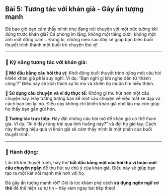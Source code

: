 ## Bài 5: Tương tác với khán giả - Gây ấn tượng mạnh

Đã bao giờ bạn cảm thấy mình như đang nói chuyện với một bức tường khi đứng trước khán giả? Cả phòng im lặng, không một tiếng cười, không một ánh mắt đồng cảm... Đừng lo, những mẹo sau đây sẽ giúp bạn biến buổi thuyết trình thành một buổi trò chuyện thú vị!

---

### 📌 Kỹ năng tương tác với khán giả:

**🔹 Mở đầu bằng câu hỏi thú vị:**
Khởi động buổi thuyết trình bằng một câu hỏi khiến khán giả phải suy nghĩ. Ví dụ: “Bạn nghĩ gì khi nghe đến từ ‘thành công’?” Điều này sẽ kích thích sự tò mò và khiến họ muốn tìm hiểu thêm.

**🔹 Sử dụng câu chuyện và ví dụ thực tế:**
Không gì thu hút hơn một câu chuyện hay. Hãy tưởng tượng bạn kể một câu chuyện về việc mất xe đạp và cách bạn tìm lại nó. Điều này không chỉ khiến khán giả nhớ lâu mà còn giúp họ thấy bạn gần gũi hơn.

**🔹 Tương tác trực tiếp:**
Hãy đặt những câu hỏi mở để khán giả có thể tham gia. Ví dụ: “Ai ở đây từng trải qua tình huống này?” và đợi họ giơ tay. Cách này thường hiệu quả vì khán giả sẽ cảm thấy mình là một phần của buổi thuyết trình.

---

### 🚀 Hành động:

Lần tới khi thuyết trình, hãy thử **bắt đầu bằng một câu hỏi thú vị hoặc một câu chuyện ngắn** để thu hút sự chú ý của khán giả. Điều này sẽ giúp bạn tạo ra một kết nối mạnh mẽ hơn với họ.

Đã gây ấn tượng mạnh rồi? Giờ là lúc khám phá cách **sử dụng ngôn ngữ cơ thể** để thể hiện sự tự tin – hãy xem ngay bài tiếp theo!